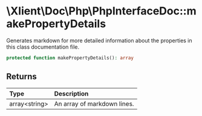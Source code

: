 # \\Xlient\\Doc\\Php\\PhpInterfaceDoc::makePropertyDetails

Generates markdown for more detailed information about the properties in this class documentation file.

```php
protected function makePropertyDetails(): array
```

## Returns

| Type | Description |
| :--- | :--- |
| array\<string\> | An array of markdown lines. |